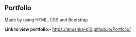 ## Portfolio
Made by using HTML, CSS and Bootstrap

__Link to view portfolio:-__ https://anushka-s10.github.io/Portfolio/
